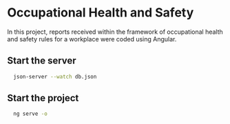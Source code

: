 
# Occupational Health and Safety

In this project, reports received within the framework of occupational health and safety rules for a workplace were coded using Angular.


## Start the server

```bash
  json-server --watch db.json  
```

## Start the project

```bash
  ng serve -o 
```
